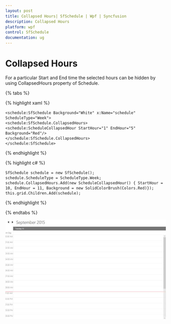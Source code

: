 ```yaml
---
layout: post
title: Collapsed Hours| SfSchedule | Wpf | Syncfusion
description: Collapsed Hours 
platform: wpf
control: SfSchedule
documentation: ug
---
```


# Collapsed Hours

For a particular Start and End time the selected hours can be hidden by using CollapsedHours property of Schedule.

{% tabs %}

{% highlight xaml %}

    <schedule:SfSchedule Background="White" x:Name="schedule" ScheduleType="Week">
    <schedule:SfSchedule.CollapsedHours>
    <schedule:ScheduleCollapsedHour StartHour="1" EndHour="5"  Background="Red"/>
    </schedule:SfSchedule.CollapsedHours>        
    </schedule:SfSchedule>
    
{% endhighlight %}

{% highlight c# %}

    SfSchedule schedule = new SfSchedule();
    schedule.ScheduleType = ScheduleType.Week;
    schedule.CollapsedHours.Add(new ScheduleCollapsedHour() { StartHour = 10, EndHour = 11, Background = new SolidColorBrush(Colors.Red)});
    this.grid.Children.Add(schedule);
    
{% endhighlight %}

{% endtabs %}

![](CollapsedHours_images/CollapsedHours_img1.jpeg)
